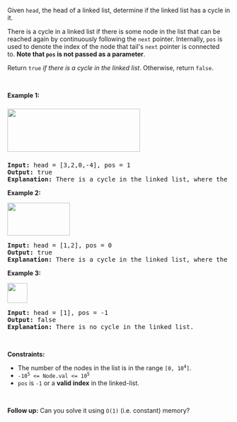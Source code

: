 <p>Given <code>head</code>, the head of a linked list, determine if the linked list has a cycle in it.</p>

<p>There is a cycle in a linked list if there is some node in the list that can be reached again by continuously following the&nbsp;<code>next</code>&nbsp;pointer. Internally, <code>pos</code>&nbsp;is used to denote the index of the node that&nbsp;tail's&nbsp;<code>next</code>&nbsp;pointer is connected to.&nbsp;<strong>Note that&nbsp;<code>pos</code>&nbsp;is not passed as a parameter</strong>.</p>

<p>Return&nbsp;<code>true</code><em> if there is a cycle in the linked list</em>. Otherwise, return <code>false</code>.</p>

<p>&nbsp;</p> 
<p><strong class="example">Example 1:</strong></p> 
<img alt="" src="https://assets.leetcode.com/uploads/2018/12/07/circularlinkedlist.png" style="width: 300px; height: 97px; margin-top: 8px; margin-bottom: 8px;" /> 
<pre>
<strong>Input:</strong> head = [3,2,0,-4], pos = 1
<strong>Output:</strong> true
<strong>Explanation:</strong> There is a cycle in the linked list, where the tail connects to the 1st node (0-indexed).
</pre>

<p><strong class="example">Example 2:</strong></p> 
<img alt="" src="https://assets.leetcode.com/uploads/2018/12/07/circularlinkedlist_test2.png" style="width: 141px; height: 74px;" /> 
<pre>
<strong>Input:</strong> head = [1,2], pos = 0
<strong>Output:</strong> true
<strong>Explanation:</strong> There is a cycle in the linked list, where the tail connects to the 0th node.
</pre>

<p><strong class="example">Example 3:</strong></p> 
<img alt="" src="https://assets.leetcode.com/uploads/2018/12/07/circularlinkedlist_test3.png" style="width: 45px; height: 45px;" /> 
<pre>
<strong>Input:</strong> head = [1], pos = -1
<strong>Output:</strong> false
<strong>Explanation:</strong> There is no cycle in the linked list.
</pre>

<p>&nbsp;</p> 
<p><strong>Constraints:</strong></p>

<ul> 
 <li>The number of the nodes in the list is in the range <code>[0, 10<sup>4</sup>]</code>.</li> 
 <li><code>-10<sup>5</sup> &lt;= Node.val &lt;= 10<sup>5</sup></code></li> 
 <li><code>pos</code> is <code>-1</code> or a <strong>valid index</strong> in the linked-list.</li> 
</ul>

<p>&nbsp;</p> 
<p><strong>Follow up:</strong> Can you solve it using <code>O(1)</code> (i.e. constant) memory?</p>